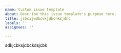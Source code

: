```yaml
---
name: Custom issue template
about: Describe this issue template's purpose here.
title: jsbcijwdbcvkjdbcnksjdnc
labels: ''
assignees: ''

---
```


sdkjcbksjdbckdsjcbk
